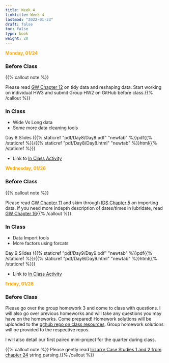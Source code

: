 ```yaml
---
title: Week 4 
linktitle: Week 4
lastmod: "2022-01-23"
draft: false  
toc: false  
type: book  
weight: 20
---
```


<span style="color:orange">**Monday, 01/24**</span>

### Before Class

{{% callout note %}}

Please read [GW Chapter 12](https://r4ds.had.co.nz/tidy-data.html) on tidy data and reshaping data. Start working on individual HW3 and submit Group HW2 on GitHub before class.{{% /callout %}}

### In Class

- Wide Vs Long data
- Some more data cleaning tools


Day 8 Slides ({{% staticref "pdf/Day8/Day8.pdf" "newtab" %}}pdf{{% /staticref %}}/{{% staticref "pdf/Day8/Day8.html" "newtab" %}}html{{% /staticref %}})

- Link to [In Class Activity](https://github.com/stat220/07-tidy-data) 


<span style="color:orange">**Wednesday, 01/26**</span>

### Before Class

{{% callout note %}}

Please read [GW Chapter 11](https://r4ds.had.co.nz/data-import.html) and skim through [IDS Chapter 5](https://rafalab.github.io/dsbook/importing-data.html) on importing data. If you need more indepth description of dates/times in lubridate, read [GW Chapter 16](https://r4ds.had.co.nz/dates-and-times.html){{% /callout %}}

### In Class

- Data Import tools
- More factors using forcats

Day 9 Slides ({{% staticref "pdf/Day9/Day9.pdf" "newtab" %}}pdf{{% /staticref %}}/{{% staticref "pdf/Day9/Day9.html" "newtab" %}}html{{% /staticref %}})

- Link to [In Class Activity](https://github.com/stat220/08-data-imports) 


<span style="color:orange">**Friday, 01/28**</span>

### Before Class

Please go over the group homework 3 and come to class with questions. I will also go over previous homeworks and will take any questions you may have on the homeworks. Come prepared! Homework solutions will be uploaded to the [github repo on class resources](https://github.com/stat220/ClassResources). Group homework solutions will be provided to the respective repos. 

I will also detail our first paired mini-project for the quarter during class.

{{% callout note %}}
Please gently read [Irizarry Case Studies 1 and 2 from chapter 24](https://rafalab.github.io/dsbook/string-processing.html) string parsing.{{% /callout %}}

